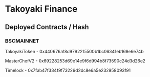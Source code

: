 # Takoyaki Finance

<!--https://goosedefi.com Feel free to read the code. More details coming soon.-->

## Deployed Contracts / Hash

### BSCMAINNET
TakoyakiToken - 0x440676a18d9792215500b1bc06341eb169e6e74b

MasterChefV2 - 0x69228253d69e14e9f6d994b8f73590c24d3d26e2

Timelock - 0x7fab47f334f9f73229d2dc8e6a5e232958093f91
